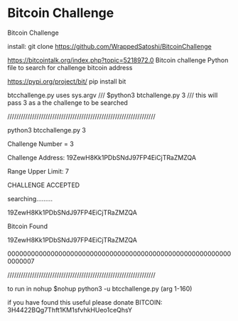 # Bitcoin Challenge
Bitcoin Challenge 

install:
git clone https://github.com/WrappedSatoshi/BitcoinChallenge

https://bitcointalk.org/index.php?topic=5218972.0
Bitcoin challenge 
Python file to search for challenge bitcoin address 

https://pypi.org/project/bit/
pip install bit 


btcchallenge.py uses sys.argv /// $python3 btchallenge.py 3  ///
this will pass 3 as a the challenge to be searched 

//////////////////////////////////////////////////////////////////

python3 btcchallenge.py 3

Challenge Number =  3

Challenge Address:  19ZewH8Kk1PDbSNdJ97FP4EiCjTRaZMZQA

Range Upper Limit:  7

CHALLENGE ACCEPTED

searching.........

19ZewH8Kk1PDbSNdJ97FP4EiCjTRaZMZQA

Bitcoin Found

19ZewH8Kk1PDbSNdJ97FP4EiCjTRaZMZQA

0000000000000000000000000000000000000000000000000000000000000007

//////////////////////////////////////////////////////////////////

to run in nohup $nohup python3 -u btcchallenge.py (arg 1-160)

if you have found this useful please donate 
BITCOIN:
3H4422BQg7Thft1KM1sfvhkHUeo1ceQhsY


